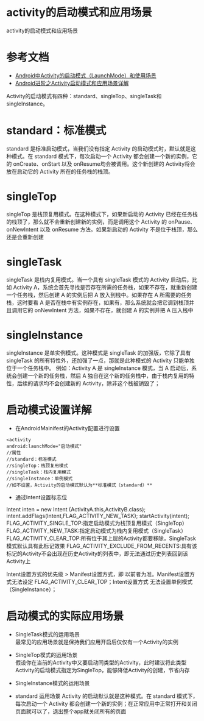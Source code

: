 # activity的启动模式和应用场景

activity的启动模式和应用场景

# 参考文档

* [Android中Activity的启动模式（LaunchMode）和使用场景](https://blog.csdn.net/sinat_14849739/article/details/78072401)
* [Android进阶之Activity启动模式和应用场景详解](https://juejin.cn/post/7023294162363482143)

Activity的启动模式有四种：standard、singleTop、singleTask和singleInstance。

# standard：标准模式

standard 是标准启动模式，当我们没有指定 Activity 的启动模式时，默认就是这种模式。在 standard 模式下，每次启动一个 Activity 都会创建一个新的实例，它的 onCreate、onStart 以及 onResume均会被调用。这个新创建的 Activity将会放在启动它的 Activity 所在的任务栈的栈顶。

# singleTop

singleTop 是栈顶复用模式。在这种模式下，如果新启动的 Activity 已经在任务栈的栈顶了，那么就不会重新创建新的实例，而是调用这个 Activity 的 onPause、onNewIntent 以及 onResume 方法。如果新启动的 Activity 不是位于栈顶，那么还是会重新创建

# singleTask

singleTask 是栈内复用模式。当一个具有 singleTask 模式的 Activity 启动后，比如 Activity A，系统会首先寻找是否存在所需的任务栈，如果不存在，就重新创建一个任务栈，然后创建 A 的实例后把 A 放入到栈中。如果存在 A 所需要的任务栈，这时要看 A 是否在栈中有实例存在，如果有，那么系统就会把它调到栈顶并且调用它的 onNewIntent 方法，如果不存在，就创建 A 的实例并把 A 压入栈中

# singleInstance

singleInstance 是单实例模式。这种模式是 singleTask 的加强版，它除了具有 singleTask 的所有特性外，还加强了一点，那就是此种模式的 Activity 只能单独位于一个任务栈中。
例如：Activity A 是 singleInstance 模式，当 A 启动后，系统会创建一个新的任务栈，然后 A 独自在这个新的任务栈中，由于栈内复用的特性，后续的请求均不会创建新的 Activity，除非这个栈被销毁了；


# 启动模式设置详解

* 在AndroidMainifest的Activity配置进行设置

```
<activity
android:launchMode="启动模式"
//属性
//standard：标准模式
//singleTop：栈顶复用模式
//singleTask：栈内复用模式
//singleInstance：单例模式
//如不设置，Activity的启动模式默认为**标准模式（standard）**
```

* 通过Intent设置标志位

Intent inten = new Intent (ActivityA.this,ActivityB.class);
intent.addFlags(Intent,FLAG_ACTIVITY_NEW_TASK);
startActivity(intent);
FLAG_ACTIVITY_SINGLE_TOP:指定启动模式为栈顶复用模式（SingleTop）
FLAG_ACTIVITY_NEW_TASK:指定启动模式为栈内复用模式（SingleTask）
FLAG_ACTIVITY_CLEAR_TOP:所有位于其上层的Activity都要移除，SingleTask模式默认具有此标记效果
FLAG_ACTIVITY_EXCLUDE_FROM_RECENTS:具有该标记的Activity不会出现在历史Activity的列表中，即无法通过历史列表回到该Activity上

Intent设置方式的优先级 > Manifest设置方式，即 以前者为准。Manifest设置方式无法设定 FLAG_ACTIVITY_CLEAR_TOP；Intent设置方式 无法设置单例模式（SingleInstance）；

# 启动模式的实际应用场景

* SingleTask模式的运用场景   
  最常见的应用场景就是保持我们应用开启后仅仅有一个Activity的实例                

* SingleTop模式的运用场景  
  假设你在当前的Activity中又要启动同类型的Activity，此时建议将此类型Activity的启动模式指定为SingleTop，能够降低Activity的创建，节省内存

* SingleInstance模式的运用场景
  
* standard 运用场景
  Activity 的启动默认就是这种模式。在 standard 模式下，每次启动一个 Activity 都会创建一个新的实例；在正常应用中正常打开和关闭页面就可以了，退出整个app就关闭所有的页面